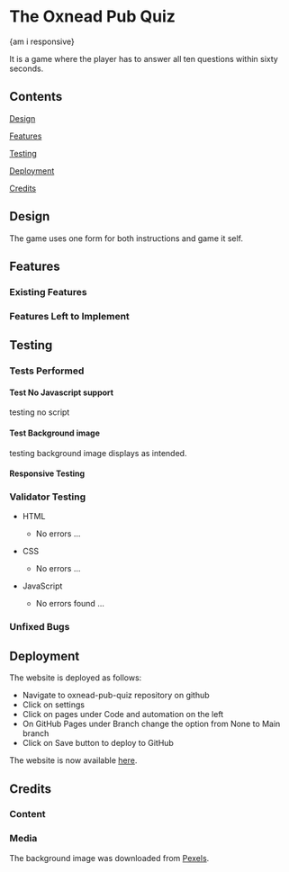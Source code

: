 # The Oxnead Pub Quiz

{am i responsive}

It is a game where the player has to answer all ten questions within sixty seconds.

## Contents

[Design](#design)

[Features](#features)

[Testing](#testing)

[Deployment](#deployment)

[Credits](#credits)

## Design

The game uses one form for both instructions and game it self.

## Features

### Existing Features

### Features Left to Implement

## Testing

### Tests Performed

#### Test No Javascript support

testing no script

#### Test Background image

testing background image displays as intended.

#### Responsive Testing

### Validator Testing

- HTML
  - No errors ...

- CSS
  - No errors ...

- JavaScript
  - No errors found ...

### Unfixed Bugs

## Deployment

The website is deployed as follows:

- Navigate to oxnead-pub-quiz repository on github
- Click on settings
- Click on pages under Code and automation on the left
- On GitHub Pages under Branch change the option from None to Main branch
- Click on Save button to deploy to GitHub

The website is now available [here](https://redfoxofwealden.github.io/oxnead-pub-quiz/).

## Credits

### Content

### Media

The background image was downloaded from [Pexels](https://www.pexels.com/).
